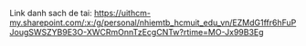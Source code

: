 Link danh sach de tai: https://uithcm-my.sharepoint.com/:x:/g/personal/nhiemtb_hcmuit_edu_vn/EZMdG1ffr6hFuPJougSWSZYB9E3O-XWCRmOnnTzEcgCNTw?rtime=MO-Jx99B3Eg
